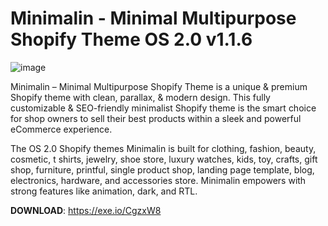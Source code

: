 # Minimalin - Minimal Multipurpose Shopify Theme OS 2.0 v1.1.6

![image](https://github.com/devdealshub/Minimalin-Minimal-Multipurpose-Shopify-Theme-OS-2.0-v1.1.6/assets/172944039/4242e9e7-1239-4409-ab74-947074f9a0de)


Minimalin – Minimal Multipurpose Shopify Theme is a unique & premium Shopify theme with clean, parallax, & modern design. This fully customizable & SEO-friendly minimalist Shopify theme is the smart choice for shop owners to sell their best products within a sleek and powerful eCommerce experience.

The OS 2.0 Shopify themes Minimalin is built for clothing, fashion, beauty, cosmetic, t shirts, jewelry, shoe store, luxury watches, kids, toy, crafts, gift shop, furniture, printful, single product shop, landing page template, blog, electronics, hardware, and accessories store. Minimalin empowers with strong features like animation, dark, and RTL.

**DOWNLOAD**: https://exe.io/CgzxW8
